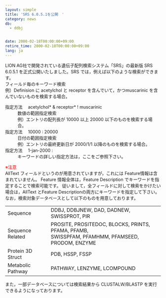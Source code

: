 ```yaml
---
layout: simple
title: 'SRS 6.0.5.1を公開　'
category: news
db:
  - ddbj


date: 2000-02-18T00:00:00+09:00
retire_time: 2000-02-18T00:00:00+09:00
lang: ja
---
```


LION AG社で開発されている遺伝子配列検索システム「SRS」の最新版 SRS 6.0.5.1 を正式公開いたしました。SRS では，例えば以下のような検索ができます。<br>フィールド毎のキーワード検索<br>例）Definision に acetylchol と receptor を含んでいて，かつmuscarinic を含んでいないものを検索する場合。

<dl>
    <dt>指定方法 　acetylchol* &amp; receptor* ! muscarinic</dt>
    <dd>数値の範囲指定検索<br>例）エントリの配列長が 10000 以上 20000 以下のものを検索する場合。</dd>
    <dt>指定方法　 10000 : 20000</dt>
    <dd>日付の範囲指定検索<br>例）エントリの最終更新日が 2000/1/1 以降のものを検索する場合。</dd>
    <dt>指定方法 　1-jan-2000 :</dt>
    <dd>キーワードの詳しい指定方法は，ここをご参照下さい。</dd>
</dl>

<p>
    <font color="red">※注意</font><br>AllText フィールドというのが用意されていますが，これには Feature情報は含まれていません。 Feature 情報全体は，Feature Description でキーワードを指定することで検索可能です。 従いまして，全フィールドに対して検索をかけたい場合は，AllText とFeature Descriptionの両方にキーワードを指定して下さい。<br>なお，検索対象データベースとして以下のものを用意しております。
</p>

<table>
    <tr>
        <td>Sequence</td>
        <td>DDBJ, DDBJNEW, DAD, DADNEW, SWISSPROT, PIR</td>
    </tr>
    <tr>
        <td>Sequence Related</td>
        <td>PROSITE, PROSITEDOC, BLOCKS, PRINTS, PFAMA, PFAMB,<br>SWISSPFAM, PFAMHMM, PFAMSEED, PRODOM, ENZYME</td>
    </tr>
    <tr>
        <td>Protein 3D Struct</td>
        <td>PDB, HSSP, FSSP</td>
    </tr>
    <tr>
        <td>Metabolic Pathway</td>
        <td>PATHWAY, LENZYME, LCOMPOUND</td>
    </tr>
</table>

<p>また，一部データベースについては検索結果から CLUSTALW/BLASTP を実行できるようになっております。</p>
